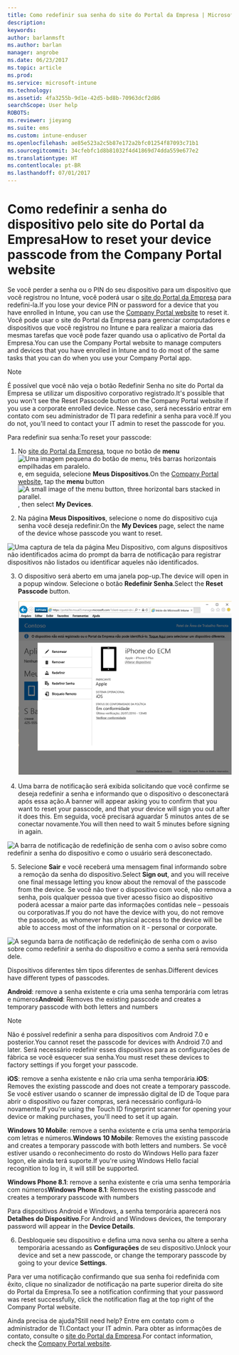 ```yaml
---
title: Como redefinir sua senha do site do Portal da Empresa | Microsoft Docs
description: 
keywords: 
author: barlanmsft
ms.author: barlan
manager: angrobe
ms.date: 06/23/2017
ms.topic: article
ms.prod: 
ms.service: microsoft-intune
ms.technology: 
ms.assetid: 4fa3255b-9d1e-42d5-bd8b-70963dcf2d86
searchScope: User help
ROBOTS: 
ms.reviewer: jieyang
ms.suite: ems
ms.custom: intune-enduser
ms.openlocfilehash: ae85e523a2c5b87e172a2bfc01254f87093c71b1
ms.sourcegitcommit: 34cfebfc1d8b81032f4d41869d74dda559e677e2
ms.translationtype: HT
ms.contentlocale: pt-BR
ms.lasthandoff: 07/01/2017
---
```

# <span data-ttu-id="ced5e-102">Como redefinir a senha do dispositivo pelo site do Portal da Empresa</span><span class="sxs-lookup"><span data-stu-id="ced5e-102">How to reset your device passcode from the Company Portal website</span></span>
<a id="how-to-reset-your-device-passcode-from-the-company-portal-website" class="xliff"></a>

<span data-ttu-id="ced5e-103">Se você perder a senha ou o PIN do seu dispositivo para um dispositivo que você registrou no Intune, você poderá usar o [site do Portal da Empresa](http://portal.manage.microsoft.com) para redefini-la.</span><span class="sxs-lookup"><span data-stu-id="ced5e-103">If you lose your device PIN or password for a device that you have enrolled in Intune, you can use the [Company Portal website](http://portal.manage.microsoft.com) to reset it.</span></span> <span data-ttu-id="ced5e-104">Você pode usar o site do Portal da Empresa para gerenciar computadores e dispositivos que você registrou no Intune e para realizar a maioria das mesmas tarefas que você pode fazer quando usa o aplicativo de Portal da Empresa.</span><span class="sxs-lookup"><span data-stu-id="ced5e-104">You can use the Company Portal website to manage computers and devices that you have enrolled in Intune and to do most of the same tasks that you can do when you use your Company Portal app.</span></span>

> [!NOTE]
> <span data-ttu-id="ced5e-105">É possível que você não veja o botão Redefinir Senha no site do Portal da Empresa se utilizar um dispositivo corporativo registrado.</span><span class="sxs-lookup"><span data-stu-id="ced5e-105">It's possible that you won't see the Reset Passcode button on the Company Portal website if you use a corporate enrolled device.</span></span> <span data-ttu-id="ced5e-106">Nesse caso, será necessário entrar em contato com seu administrador de TI para redefinir a senha para você.</span><span class="sxs-lookup"><span data-stu-id="ced5e-106">If you do not, you'll need to contact your IT admin to reset the passcode for you.</span></span>

<span data-ttu-id="ced5e-107">Para redefinir sua senha:</span><span class="sxs-lookup"><span data-stu-id="ced5e-107">To reset your passcode:</span></span>

1.  <span data-ttu-id="ced5e-108">No [site do Portal da Empresa](http://portal.manage.microsoft.com), toque no botão de __menu__ ![Uma imagem pequena do botão de menu, três barras horizontais empilhadas em paralelo.](/intune/media/CP_hamburger_menu.png) e, em seguida, selecione __Meus Dispositivos__.</span><span class="sxs-lookup"><span data-stu-id="ced5e-108">On the [Company Portal website](http://portal.manage.microsoft.com), tap the __menu__ button ![A small image of the menu button, three horizontal bars stacked in parallel.](/intune/media/CP_hamburger_menu.png), then select __My Devices__.</span></span>

2. <span data-ttu-id="ced5e-109">Na página __Meus Dispositivos__, selecione o nome do dispositivo cuja senha você deseja redefinir.</span><span class="sxs-lookup"><span data-stu-id="ced5e-109">On the __My Devices__ page, select the name of the device whose passcode you want to reset.</span></span>

  ![Uma captura de tela da página Meu Dispositivo, com alguns dispositivos não identificados acima do prompt da barra de notificação para registrar dispositivos não listados ou identificar aqueles não identificados.](./media/macOS_enroll_002_tap_here_banner.png)

3.  <span data-ttu-id="ced5e-111">O dispositivo será aberto em uma janela pop-up.</span><span class="sxs-lookup"><span data-stu-id="ced5e-111">The device will open in a popup window.</span></span> <span data-ttu-id="ced5e-112">Selecione o botão **Redefinir Senha**.</span><span class="sxs-lookup"><span data-stu-id="ced5e-112">Select the **Reset Passcode** button.</span></span>

    ![<span data-ttu-id="ced5e-113">Todas as opções para um dispositivo selecionado no site do Portal da Empresa, incluindo Renomear, Remover, Redefinir Dispositivo, Redefinir Senha e Bloqueio Remoto.</span><span class="sxs-lookup"><span data-stu-id="ced5e-113">All options for a selected device on the Company Portal website, including Rename, Remove, Reset Device, Reset Passcode, and Remote Lock.</span></span> ](./media/iwp-screen-with-all-options.png)

4.  <span data-ttu-id="ced5e-114">Uma barra de notificação será exibida solicitando que você confirme se deseja redefinir a senha e informando que o dispositivo o desconectará após essa ação.</span><span class="sxs-lookup"><span data-stu-id="ced5e-114">A banner will appear asking you to confirm that you want to reset your passcode, and that your device will sign you out after it does this.</span></span> <span data-ttu-id="ced5e-115">Em seguida, você precisará aguardar 5 minutos antes de se conectar novamente.</span><span class="sxs-lookup"><span data-stu-id="ced5e-115">You will then need to wait 5 minutes before signing in again.</span></span>

  ![A barra de notificação de redefinição de senha com o aviso sobre como redefinir a senha do dispositivo e como o usuário será desconectado.](./media/iwp-reset-passcode-popup.png)

5.  <span data-ttu-id="ced5e-118">Selecione **Sair** e você receberá uma mensagem final informando sobre a remoção da senha do dispositivo.</span><span class="sxs-lookup"><span data-stu-id="ced5e-118">Select **Sign out**, and you will receive one final message letting you know about the removal of the passcode from the device.</span></span> <span data-ttu-id="ced5e-119">Se você não tiver o dispositivo com você, não remova a senha, pois qualquer pessoa que tiver acesso físico ao dispositivo poderá acessar a maior parte das informações contidas nele – pessoais ou corporativas.</span><span class="sxs-lookup"><span data-stu-id="ced5e-119">If you do not have the device with you, do not remove the passcode, as whomever has physical access to the device will be able to access most of the information on it - personal or corporate.</span></span> 

  ![A segunda barra de notificação de redefinição de senha com o aviso sobre como redefinir a senha do dispositivo e como a senha será removida dele.](./media/iwp-reset-passcode-2nd-popup.png)

  <span data-ttu-id="ced5e-122">Dispositivos diferentes têm tipos diferentes de senhas.</span><span class="sxs-lookup"><span data-stu-id="ced5e-122">Different devices have different types of passcodes.</span></span>

  <span data-ttu-id="ced5e-123">**Android**: remove a senha existente e cria uma senha temporária com letras e números</span><span class="sxs-lookup"><span data-stu-id="ced5e-123">**Android**: Removes the existing passcode and creates a temporary passcode with both letters and numbers</span></span> 
  
  > [!NOTE]
  > <span data-ttu-id="ced5e-124">Não é possível redefinir a senha para dispositivos com Android 7.0 e posterior.</span><span class="sxs-lookup"><span data-stu-id="ced5e-124">You cannot reset the passcode for devices with Android 7.0 and later.</span></span> <span data-ttu-id="ced5e-125">Será necessário redefinir esses dispositivos para as configurações de fábrica se você esquecer sua senha.</span><span class="sxs-lookup"><span data-stu-id="ced5e-125">You must reset these devices to factory settings if you forget your passcode.</span></span>

  <span data-ttu-id="ced5e-126">**iOS**: remove a senha existente e não cria uma senha temporária.</span><span class="sxs-lookup"><span data-stu-id="ced5e-126">**iOS**: Removes the existing passcode and does not create a temporary passcode.</span></span> <span data-ttu-id="ced5e-127">Se você estiver usando o scanner de impressão digital de ID de Toque para abrir o dispositivo ou fazer compras, será necessário configurá-lo novamente.</span><span class="sxs-lookup"><span data-stu-id="ced5e-127">If you're using the Touch ID fingerprint         scanner for opening your device or making purchases, you'll need to set it up again.</span></span>

  <span data-ttu-id="ced5e-128">**Windows 10 Mobile**: remove a senha existente e cria uma senha temporária com letras e números.</span><span class="sxs-lookup"><span data-stu-id="ced5e-128">**Windows 10 Mobile**: Removes the existing passcode and creates a temporary passcode with both letters and numbers.</span></span> <span data-ttu-id="ced5e-129">Se você estiver usando o reconhecimento do rosto do Windows Hello para fazer logon, ele ainda terá suporte.</span><span class="sxs-lookup"><span data-stu-id="ced5e-129">If you're        using Windows Hello facial recognition to log in, it will still be supported.</span></span>
    
  <span data-ttu-id="ced5e-130">**Windows Phone 8.1**: remove a senha existente e cria uma senha temporária com números</span><span class="sxs-lookup"><span data-stu-id="ced5e-130">**Windows Phone 8.1**: Removes the existing passcode and creates a temporary passcode with numbers</span></span>

  <span data-ttu-id="ced5e-131">Para dispositivos Android e Windows, a senha temporária aparecerá nos **Detalhes do Dispositivo**.</span><span class="sxs-lookup"><span data-stu-id="ced5e-131">For Android and Windows devices, the temporary password will appear in the **Device Details**.</span></span> 

6.  <span data-ttu-id="ced5e-132">Desbloqueie seu dispositivo e defina uma nova senha ou altere a senha temporária acessando as **Configurações** de seu dispositivo.</span><span class="sxs-lookup"><span data-stu-id="ced5e-132">Unlock your device and set a new passcode, or change the temporary passcode by going to your device **Settings**.</span></span>

<span data-ttu-id="ced5e-133">Para ver uma notificação confirmando que sua senha foi redefinida com êxito, clique no sinalizador de notificação na parte superior direita do site do Portal da Empresa.</span><span class="sxs-lookup"><span data-stu-id="ced5e-133">To see a notification confirming that your password was reset successfully, click the notification flag at the top right of the Company Portal website.</span></span>

<span data-ttu-id="ced5e-134">Ainda precisa de ajuda?</span><span class="sxs-lookup"><span data-stu-id="ced5e-134">Still need help?</span></span> <span data-ttu-id="ced5e-135">Entre em contato com o administrador de TI.</span><span class="sxs-lookup"><span data-stu-id="ced5e-135">Contact your IT admin.</span></span> <span data-ttu-id="ced5e-136">Para obter as informações de contato, consulte o [site do Portal da Empresa](http://portal.manage.microsoft.com).</span><span class="sxs-lookup"><span data-stu-id="ced5e-136">For contact information, check the [Company Portal website](http://portal.manage.microsoft.com).</span></span>
